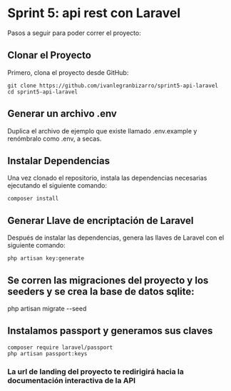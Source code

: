 # Sprint 5: api rest con Laravel

Pasos a seguir para poder correr el proyecto:

## Clonar el Proyecto

Primero, clona el proyecto desde GitHub:

    git clone https://github.com/ivanlegranbizarro/sprint5-api-laravel
    cd sprint5-api-laravel

## Generar un archivo .env
Duplica el archivo de ejemplo que existe llamado .env.example y renómbralo como .env, a secas.

## Instalar Dependencias

Una vez clonado el repositorio, instala las dependencias necesarias ejecutando el siguiente comando:

    composer install

## Generar Llave de encriptación de Laravel

Después de instalar las dependencias, genera las llaves de Laravel con el siguiente comando:

    php artisan key:generate

## Se corren las migraciones del proyecto y los seeders y se crea la base de datos sqlite:

   php artisan migrate --seed

## Instalamos passport y generamos sus claves

    composer require laravel/passport
    php artisan passport:keys


### La url de landing del proyecto te redirigirá hacia la documentación interactiva de la API
